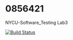 # 0856421
NYCU-Software_Testing Lab3

[![Build Status](https://travis-ci.com/AM0219350/0856421.svg?branch=main)](https://travis-ci.com/AM0219350/0856421)

